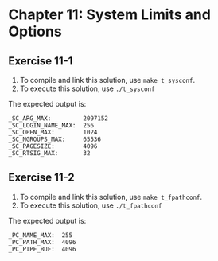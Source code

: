 # Chapter 11: System Limits and Options

## Exercise 11-1

1. To compile and link this solution, use `make t_sysconf`.
1. To execute this solution, use `./t_sysconf`

The expected output is:
```
_SC_ARG_MAX:         2097152
_SC_LOGIN_NAME_MAX:  256
_SC_OPEN_MAX:        1024
_SC_NGROUPS_MAX:     65536
_SC_PAGESIZE:        4096
_SC_RTSIG_MAX:       32
```

## Exercise 11-2


1. To compile and link this solution, use `make t_fpathconf`.
1. To execute this solution, use `./t_fpathconf`

The expected output is:
```
_PC_NAME_MAX:  255
_PC_PATH_MAX:  4096
_PC_PIPE_BUF:  4096
```

